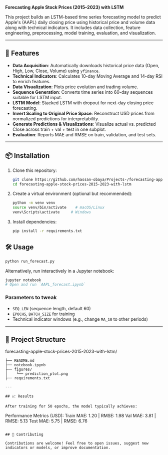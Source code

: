 **Forecasting Apple Stock Prices (2015–2023) with LSTM**

This project builds an LSTM-based time series forecasting model to predict Apple's (AAPL) daily closing price using historical price and volume data along with technical indicators. It includes data collection, feature engineering, preprocessing, model training, evaluation, and visualization.

---

## 🚀 Features

- **Data Acquisition**: Automatically downloads historical price data (Open, High, Low, Close, Volume) using `yfinance`.
- **Technical Indicators**: Calculates 10-day Moving Average and 14-day RSI to enrich features.
- **Data Visualization**: Plots price evolution and trading volume.
- **Sequence Generation**: Converts time series into 60-day sequences suitable for LSTM input.
- **LSTM Model**: Stacked LSTM with dropout for next-day closing price forecasting.
- **Invert Scaling to Original Price Space**: Reconstruct USD prices from normalized predictions for interpretability.
- **Generate Predictions & Visualizations**: Visualize actual vs. predicted Close across train + val + test in one subplot.
- **Evaluation**: Reports MAE and RMSE on train, validation, and test sets.


---

## 📦 Installation

1. Clone this repository:
   ```bash
   git clone https://github.com/hassan-obaya/Projects-/forecasting-apple-stock-prices-2015-2023-with-lstm.git
   cd forecasting-apple-stock-prices-2015-2023-with-lstm
   ```
2. Create a virtual environment (optional but recommended):
   ```bash
   python -m venv venv
   source venv/bin/activate    # macOS/Linux
   venv\Scripts\activate     # Windows
   ```
3. Install dependencies:
   ```bash
   pip install -r requirements.txt
   ```

## 🛠 Usage

```bash
python run_forecast.py
```

Alternatively, run interactively in a Jupyter notebook:

```bash
jupyter notebook
# Open and run `AAPL_forecast.ipynb`
```

### Parameters to tweak

- `SEQ_LEN` (sequence length, default 60)
- `EPOCHS`, `BATCH_SIZE` for training
- Technical indicator windows (e.g., change `MA_10` to other periods)

---

## 📂 Project Structure
forecasting-apple-stock-prices-2015-2023-with-lstm/

```
├── README.md                  
├── notebook.ipynb             
├── figures/                  
│    └── prediction_plot.png     
├── requirements.txt            

---

## 📈 Results

After training for 50 epochs, the model typically achieves:

```
Performance Metrics (USD):
Train      MAE:     1.20 | RMSE:     1.98
Val        MAE:     3.81 | RMSE:     5.13
Test       MAE:     5.75 | RMSE:     6.76
```

## 🙌 Contributing

Contributions are welcome! Feel free to open issues, suggest new indicators or models, or improve documentation.


